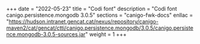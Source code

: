+++
date        = "2022-05-23"
title       = "Codi font"
description = "Codi font canigo.persistence.mongodb 3.0.5"
sections    = "canigo-fwk-docs"
enllac		= "https://hudson.intranet.gencat.cat/nexus/repository/canigo-maven2/cat/gencat/ctti/canigo.persistence.mongodb/3.0.5/canigo.persistence.mongodb-3.0.5-sources.jar"
weight		= 1
+++

